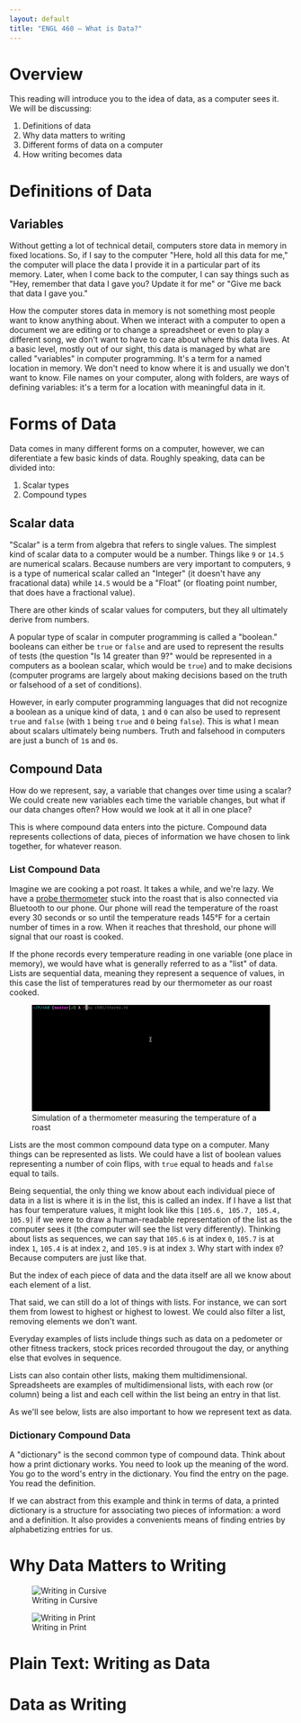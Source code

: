```yaml
---
layout: default
title: "ENGL 460 – What is Data?"
---
```


# Overview

This reading will introduce you to the idea of data, as a computer sees it. We will be discussing:

1. Definitions of data
1. Why data matters to writing
1. Different forms of data on a computer
1. How writing becomes data

# Definitions of Data

## Variables

Without getting a lot of technical detail, computers store data in memory in fixed locations. So, if I say to the computer "Here, hold all this data for me," the computer will place the data I provide it in a particular part of its memory. Later, when I come back to the computer, I can say things such as "Hey, remember that data I gave you? Update it for me" or "Give me back that data I gave you."

How the computer stores data in memory is not something most people want to know anything about. When we interact with a computer to open a document we are editing or to change a spreadsheet or even to play a different song, we don't want to have to care about where this data lives. At a basic level, mostly out of our sight, this data is managed by what are called "variables" in computer programming. It's a term for a named location in memory. We don't need to know where it is and usually we don't want to know. File names on your computer, along with folders, are ways of defining variables: it's a term for a location with meaningful data in it.

# Forms of Data

Data comes in many different forms on a computer, however, we can diferentiate a few basic kinds of data. Roughly speaking, data can be divided into:

1. Scalar types
1. Compound types

## Scalar data

"Scalar" is a term from algebra that refers to single values. The simplest kind of scalar data to a computer would be a number. Things like `9` or `14.5` are numerical scalars. Because numbers are very important to computers, `9` is a type of numerical scalar called an "Integer" (it doesn't have any fracational data) while `14.5` would be a "Float" (or floating point number, that does have a fractional value).

There are other kinds of scalar values for computers, but they all ultimately derive from numbers. 

A popular type of scalar in computer programming is called a "boolean." booleans can either be `true` or `false` and are used to represent the results of tests (the question "Is 14 greater than 9?" would be represented in a computers as a boolean scalar, which would be `true`) and to make decisions (computer programs are largely about making decisions based on the truth or falsehood of a set of conditions).

However, in early computer programming languages that did not recognize a boolean as a unique kind of data, `1` and `0` can also be used to represent `true` and `false` (with `1` being `true` and `0` being `false`). This is what I mean about scalars ultimately being numbers. Truth and falsehood in computers are just a bunch of `1`s and `0`s.

## Compound Data

How do we represent, say, a variable that changes over time using a scalar? We could create new variables each time the variable changes, but what if our data changes often? How would we look at it all in one place?

This is where compound data enters into the picture. Compound data represents collections of data, pieces of information we have chosen to link together, for whatever reason.

### List Compound Data

Imagine we are cooking a pot roast. It takes a while, and we're lazy. We have a [probe thermometer](https://images-na.ssl-images-amazon.com/images/I/61mFSRa7LbL._AC_SL1500_.jpg) stuck into the roast that is also connected via Bluetooth to our phone. Our phone will read the temperature of the roast every 30 seconds or so until the temperature reads 145°F for a certain number of times in a row. When it reaches that threshold, our phone will signal that our roast is cooked.

If the phone records every temperature reading in one variable (one place in memory), we would have what is generally referred to as a "list" of data. Lists are sequential data, meaning they represent a sequence of values, in this case the list of temperatures read by our thermometer as our roast cooked.

<figure>
	<img src="./images/data-temp.gif" alt="Simulation of a thermometer measuring the temperature of a roast">
	<figcaption>Simulation of a thermometer measuring the temperature of a roast</figcaption>
</figure>

Lists are the most common compound data type on a computer. Many things can be represented as lists. We could have a list of boolean values representing a number of coin flips, with `true` equal to heads and `false` equal to tails.

Being sequential, the only thing we know about each individual piece of data in a list is where it is in the list, this is called an index. If I have a list that has four temperature values, it might look like this `[105.6, 105.7, 105.4, 105.9]` if we were to draw a human-readable representation of the list as the computer sees it (the computer will see the list very differently). Thinking about lists as sequences, we can say that `105.6` is at index `0`, `105.7` is at index `1`, `105.4` is at index `2`, and `105.9` is at index `3`. Why start with index `0`? Because computers are just like that.

But the index of each piece of data and the data itself are all we know about each element of a list.

That said, we can still do a lot of things with lists. For instance, we can sort them from lowest to highest or highest to lowest. We could also filter a list, removing elements we don't want.

Everyday examples of lists include things such as data on a pedometer or other fitness trackers, stock prices recorded througout the day, or anything else that evolves in sequence.

Lists can also contain other lists, making them multidimensional. Spreadsheets are examples of multidimensional lists, with each row (or column) being a list and each cell within the list being an entry in that list.

As we'll see below, lists are also important to how we represent text as data.

### Dictionary Compound Data

A "dictionary" is the second common type of compound data. Think about how a print dictionary works. You need to look up the meaning of the word. You go to the word's entry in the dictionary. You find the entry on the page. You read the definition.

If we can abstract from this example and think in terms of data, a printed dictionary is a structure for associating two pieces of information: a word and a definition. It also provides a convenients means of finding entries by alphabetizing entries for us.



# Why Data Matters to Writing

<figure>
	<img src="./images/data-cursive.gif" alt="Writing in Cursive">
	<figcaption>Writing in Cursive</figcaption>
</figure>

<figure>
	<img src="./images/data-print.gif" alt="Writing in Print">
	<figcaption>Writing in Print</figcaption>
</figure>

# Plain Text: Writing as Data

# Data as Writing
